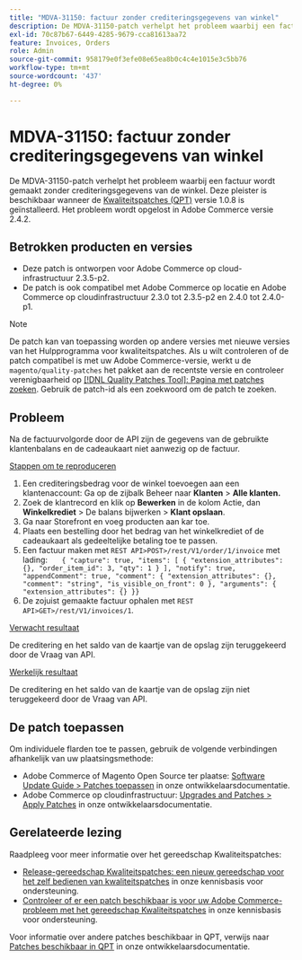 ```yaml
---
title: "MDVA-31150: factuur zonder crediteringsgegevens van winkel"
description: De MDVA-31150-patch verhelpt het probleem waarbij een factuur wordt gemaakt zonder crediteringsgegevens van de winkel. Deze patch is beschikbaar wanneer [Quality Patches Tool (QPT)](/help/announcements/adobe-commerce-announcements/magento-quality-patches-released-new-tool-to-self-serve-quality-patches.md) v.1.0.8 is geïnstalleerd. Het probleem wordt opgelost in Adobe Commerce versie 2.4.2.
exl-id: 70c87b67-6449-4285-9679-cca81613aa72
feature: Invoices, Orders
role: Admin
source-git-commit: 958179e0f3efe08e65ea8b0c4c4e1015e3c5bb76
workflow-type: tm+mt
source-wordcount: '437'
ht-degree: 0%

---
```


# MDVA-31150: factuur zonder crediteringsgegevens van winkel

De MDVA-31150-patch verhelpt het probleem waarbij een factuur wordt gemaakt zonder crediteringsgegevens van de winkel. Deze pleister is beschikbaar wanneer de [Kwaliteitspatches (QPT)](/help/announcements/adobe-commerce-announcements/magento-quality-patches-released-new-tool-to-self-serve-quality-patches.md) versie 1.0.8 is geïnstalleerd. Het probleem wordt opgelost in Adobe Commerce versie 2.4.2.

## Betrokken producten en versies

* Deze patch is ontworpen voor Adobe Commerce op cloud-infrastructuur 2.3.5-p2.
* De patch is ook compatibel met Adobe Commerce op locatie en Adobe Commerce op cloudinfrastructuur 2.3.0 tot 2.3.5-p2 en 2.4.0 tot 2.4.0-p1.

>[!NOTE]
>
>De patch kan van toepassing worden op andere versies met nieuwe versies van het Hulpprogramma voor kwaliteitspatches. Als u wilt controleren of de patch compatibel is met uw Adobe Commerce-versie, werkt u de `magento/quality-patches` het pakket aan de recentste versie en controleer verenigbaarheid op [[!DNL Quality Patches Tool]: Pagina met patches zoeken](https://devdocs.magento.com/quality-patches/tool.html#patch-grid). Gebruik de patch-id als een zoekwoord om de patch te zoeken.

## Probleem

Na de factuurvolgorde door de API zijn de gegevens van de gebruikte klantenbalans en de cadeaukaart niet aanwezig op de factuur.

<u>Stappen om te reproduceren</u>

1. Een crediteringsbedrag voor de winkel toevoegen aan een klantenaccount: Ga op de zijbalk Beheer naar **Klanten** > **Alle klanten.**
1. Zoek de klantrecord en klik op **Bewerken** in de kolom Actie, dan **Winkelkrediet** > De balans bijwerken > **Klant opslaan**.
1. Ga naar Storefront en voeg producten aan kar toe.
1. Plaats een bestelling door het bedrag van het winkelkrediet of de cadeaukaart als gedeeltelijke betaling toe te passen.
1. Een factuur maken met `REST API>POST>/rest/V1/order/1/invoice` met lading:    ```    { "capture": true, "items": [ { "extension_attributes": {}, "order_item_id": 3, "qty": 1 } ], "notify": true, "appendComment": true, "comment": { "extension_attributes": {}, "comment": "string", "is_visible_on_front": 0 }, "arguments": { "extension_attributes": {} }}    ```
1. De zojuist gemaakte factuur ophalen met `REST API>GET>/rest/V1/invoices/1`.

<u>Verwacht resultaat</u>

De creditering en het saldo van de kaartje van de opslag zijn teruggekeerd door de Vraag van API.

<u>Werkelijk resultaat</u>

De creditering en het saldo van de kaartje van de opslag zijn niet teruggekeerd door de Vraag van API.

## De patch toepassen

Om individuele flarden toe te passen, gebruik de volgende verbindingen afhankelijk van uw plaatsingsmethode:

* Adobe Commerce of Magento Open Source ter plaatse: [Software Update Guide > Patches toepassen](https://devdocs.magento.com/guides/v2.4/comp-mgr/patching/mqp.html) in onze ontwikkelaarsdocumentatie.
* Adobe Commerce op cloudinfrastructuur: [Upgrades and Patches > Apply Patches](https://devdocs.magento.com/cloud/project/project-patch.html) in onze ontwikkelaarsdocumentatie.

## Gerelateerde lezing

Raadpleeg voor meer informatie over het gereedschap Kwaliteitspatches:

* [Release-gereedschap Kwaliteitspatches: een nieuw gereedschap voor het zelf bedienen van kwaliteitspatches](/help/announcements/adobe-commerce-announcements/magento-quality-patches-released-new-tool-to-self-serve-quality-patches.md) in onze kennisbasis voor ondersteuning.
* [Controleer of er een patch beschikbaar is voor uw Adobe Commerce-probleem met het gereedschap Kwaliteitspatches](/help/support-tools/patches-available-in-qpt-tool/check-patch-for-magento-issue-with-magento-quality-patches.md) in onze kennisbasis voor ondersteuning.

Voor informatie over andere patches beschikbaar in QPT, verwijs naar [Patches beschikbaar in QPT](https://devdocs.magento.com/quality-patches/tool.html#patch-grid) in onze ontwikkelaarsdocumentatie.
